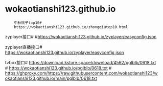 # wokaotianshi123.github.io
        中秋桃子top10# 
        https://wokaotianshi123.github.io/zhongqiutop10.html

zyplayer接口# 
        #https://wokaotianshi123.github.io/zyplayer/easyconfig.json 

zyplayer直播接口# 
        https://wokaotianshi123.github.io/zyplayer/easyconfig.json

tvbox接口# https://download.kstore.space/download/4562/pglblb/0618.txt 
         #  https://wokaotianshi123.github.io/pglblb/0618.txt
         #  https://ghproxy.com/https://raw.githubusercontent.com/wokaotianshi123/wokaotianshi123.github.io/main/pglblb/0618.txt
